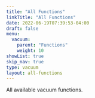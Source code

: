 ```yaml
---
title: "All Functions"
linkTitle: "All Functions"
date: 2022-06-19T07:39:53-04:00
draft: false
menu:
  vacuum:
    parent: "Functions"
    weight: 10
showList: true
skip_nav: true
type: vacuum
layout: all-functions
---
```


All available vacuum functions.